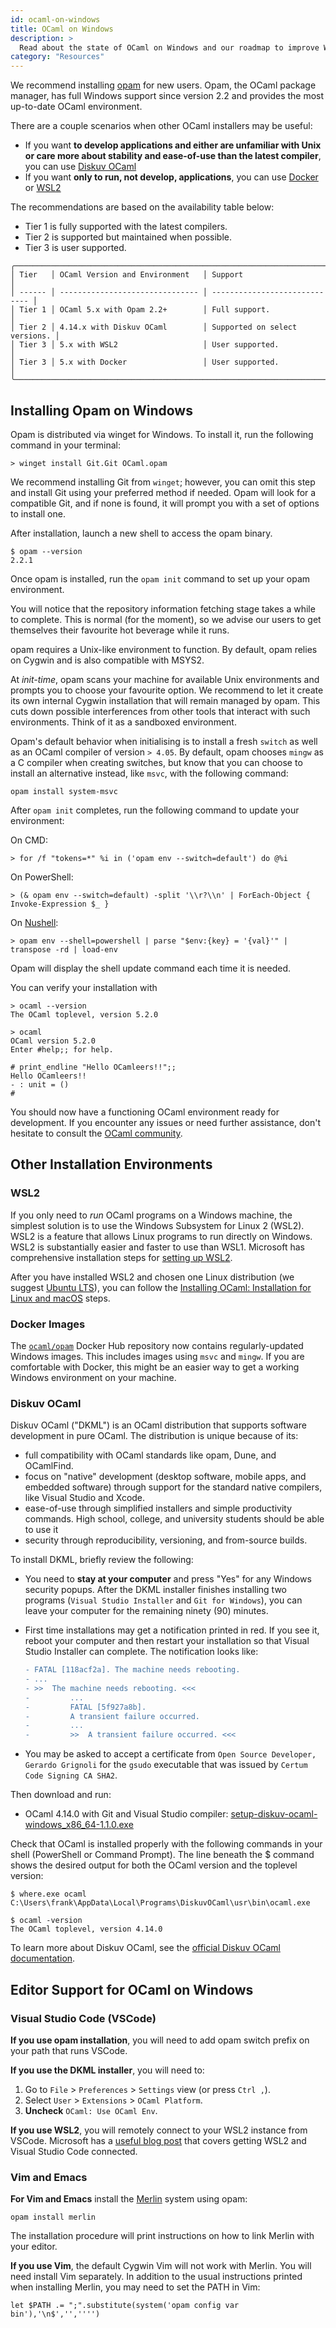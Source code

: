 ```yaml
---
id: ocaml-on-windows
title: OCaml on Windows
description: >
  Read about the state of OCaml on Windows and our roadmap to improve Windows support.
category: "Resources"
---
```


<!--
DOCUMENTATION REFERENCES:
- opam on Windows: https://opam.ocaml.org/doc/Install.html#Windows
- opam Manual: https://opam.ocaml.org/doc/Manual.html
- Diskuv OCaml: https://diskuv.com/ocaml/

WINDOWS INSTALLATION OPTIONS:
1. opam 2.2+ (Tier 1 - Recommended)
   - Native Windows support
   - Latest OCaml 5.x
   - Full platform tool support
   - Install via WinGet

2. Diskuv OCaml (Tier 2)
   - OCaml 4.14.x
   - Easier for Unix-unfamiliar users
   - More stable, less cutting-edge
   - Commercial support available

3. WSL2 (Tier 3)
   - Linux environment on Windows
   - Full Linux tooling
   - User-supported
   - Standard Linux installation

4. Docker (Tier 3)
   - Containerized environment
   - For running, not developing
   - User-supported
   - Cross-platform

SUPPORT TIERS:
- Tier 1: Full official support, latest compilers
- Tier 2: Supported on select versions, maintained when possible
- Tier 3: Community/user supported

OPAM ON WINDOWS:
- Native Windows support since 2.2
- Install via WinGet: winget install OCaml.opam
- Requires Git
- Works with cmd.exe and PowerShell
- Full package ecosystem

DISKUV OCAML:
- Windows-native installation
- Beginner-friendly
- OCaml 4.14.x series
- Commercial entity support
- Stability over latest features

WSL2 SETUP:
- Linux subsystem for Windows
- Full Linux experience
- Access Windows filesystem
- Standard Linux OCaml installation
- Better for Unix-familiar users

DOCKER APPROACH:
- Containerized OCaml environment
- Mainly for deployment/running
- ocaml/opam Docker images
- Not ideal for interactive development

RELATED TUTORIALS:
- Installing OCaml: /docs/installing-ocaml
- ARM64 Fix (Mac): /docs/arm64-fix
- opam Switches: /docs/opam-switch-introduction
- Editor Setup: /docs/set-up-editor

EXTERNAL RESOURCES:
- opam homepage: https://opam.ocaml.org/
- Diskuv OCaml: https://diskuv.com/ocaml/
- WSL documentation: https://docs.microsoft.com/en-us/windows/wsl/
- Docker Hub OCaml images: https://hub.docker.com/r/ocaml/opam
- WinGet: https://github.com/microsoft/winget-cli
-->

We recommend installing [opam](https://opam.ocaml.org/) for new users. Opam, the OCaml package manager, has full Windows support since version 2.2 and provides the most up-to-date OCaml environment.

There are a couple scenarios when other OCaml installers may be useful:

* If you want **to develop applications and either are unfamiliar with Unix or care more about stability and ease-of-use than the latest compiler**, you can use [Diskuv OCaml](#diskuv-ocaml)
* If you want **only to run, not develop, applications**, you can use [Docker](#docker-images) or [WSL2](#wsl2)

The recommendations are based on the availability table below:

* Tier 1 is fully supported with the latest compilers.
* Tier 2 is supported but maintained when possible.
* Tier 3 is user supported.

```
╭──────────────────────────────────────────────────────────────────────────╮
│ Tier   │ OCaml Version and Environment   │ Support                       │
│ ------ │ ------------------------------- │ ----------------------------- │
│ Tier 1 │ OCaml 5.x with Opam 2.2+        │ Full support.                 │
│ Tier 2 │ 4.14.x with Diskuv OCaml        │ Supported on select versions. │
│ Tier 3 │ 5.x with WSL2                   │ User supported.               │
│ Tier 3 │ 5.x with Docker                 │ User supported.               │
╰──────────────────────────────────────────────────────────────────────────╯
```

## Installing Opam on Windows

Opam is distributed via winget for Windows. To install it, run the following command in your terminal:

```shell-session
> winget install Git.Git OCaml.opam
```

We recommend installing Git from `winget`; however, you can omit this step and install Git using your preferred method if needed.
Opam will look for a compatible Git, and if none is found, it will prompt you with a set of options to install one.

After installation, launch a new shell to access the opam binary.

```shell-session
$ opam --version
2.2.1
```

Once opam is installed, run the `opam init` command to set up your opam environment.

You will notice that the repository information fetching stage takes a while to
complete. This is normal (for the moment), so we advise our users to get
themselves their favourite hot beverage while it runs.

opam requires a Unix-like environment to function. By default,
opam relies on Cygwin and is also compatible with MSYS2.

At *init-time*, opam scans your machine for available Unix environments and
prompts you to choose your favourite option. We recommend
to let it create its own internal Cygwin installation that will remain managed
by opam. This cuts down possible interferences from other tools
that interact with such environments. Think of it as a
sandboxed environment.

Opam's default behavior when initialising is to install a fresh `switch` as
well as an OCaml compiler of version `> 4.05`. By default, opam chooses `mingw` as
a C compiler when creating switches, but know that you can choose to install an
alternative instead, like `msvc`, with the following command:

```
opam install system-msvc
```

After `opam init` completes, run the following command to update your environment:

On CMD:

```
> for /f "tokens=*" %i in ('opam env --switch=default') do @%i
```

On PowerShell:

```
> (& opam env --switch=default) -split '\\r?\\n' | ForEach-Object { Invoke-Expression $_ }
```

On [Nushell](https://www.nushell.sh/):

```
> opam env --shell=powershell | parse "$env:{key} = '{val}'" | transpose -rd | load-env
```

Opam will display the shell update command each time it is needed.

You can verify your installation with

```
> ocaml --version
The OCaml toplevel, version 5.2.0

> ocaml
OCaml version 5.2.0
Enter #help;; for help.

# print_endline "Hello OCamleers!!";;
Hello OCamleers!!
- : unit = ()
#
```

You should now have a functioning OCaml environment ready for development. If you encounter any issues or need further assistance, don't hesitate to consult the [OCaml community](https://ocaml.org/community).

## Other Installation Environments

### WSL2

If you only need to *run* OCaml programs on a Windows machine, the simplest solution is to use the Windows Subsystem for Linux 2 (WSL2). WSL2 is a feature that allows Linux programs to run directly on Windows. WSL2 is substantially easier and faster to use than WSL1. Microsoft has comprehensive installation steps for [setting up WSL2](https://docs.microsoft.com/en-us/windows/wsl/install-win10).

After you have installed WSL2 and chosen one Linux distribution (we suggest [Ubuntu LTS](https://apps.microsoft.com/store/detail/ubuntu/9PDXGNCFSCZV?hl=en-us&gl=US)), you can follow the
[Installing OCaml: Installation for Linux and macOS](/docs/installing-ocaml) steps.

### Docker Images

The [`ocaml/opam`](https://hub.docker.com/r/ocaml/opam) Docker Hub repository
now contains regularly-updated Windows images. This includes images using
`msvc` and `mingw`. If you are comfortable with Docker, this might be an
easier way to get a working Windows environment on your machine.

### Diskuv OCaml

Diskuv OCaml ("DKML") is an OCaml distribution that supports software development in pure OCaml.
The distribution is unique because of its:

* full compatibility with OCaml standards like opam, Dune, and OCamlFind.
* focus on "native" development (desktop software, mobile apps, and embedded software) through support for the standard native compilers,
  like Visual Studio and Xcode.
* ease-of-use through simplified installers and simple productivity commands. High school, college, and university students should be
  able to use it
* security through reproducibility, versioning, and from-source builds.

To install DKML, briefly review the following:

* You need to **stay at your computer** and press "Yes" for any Windows security popups. After the DKML installer finishes installing two programs (`Visual Studio Installer`
  and `Git for Windows`), you can leave your computer for the remaining ninety (90) minutes.

* First time installations may get a notification printed in red. If you see it, reboot your computer and then restart your installation so that Visual Studio Installer can complete. The notification looks like:

  ```diff
  - FATAL [118acf2a]. The machine needs rebooting.
  - ...
  - >>  The machine needs rebooting. <<<
  -         ...
  -         FATAL [5f927a8b].
  -         A transient failure occurred.
  -         ...
  -         >>  A transient failure occurred. <<<
  ```

* You may be asked to accept a certificate from
  `Open Source Developer, Gerardo Grignoli` for the `gsudo` executable
  that was issued by
  `Certum Code Signing CA SHA2`.

Then download and run:

* OCaml 4.14.0 with Git and Visual Studio compiler: [setup-diskuv-ocaml-windows_x86_64-1.1.0.exe](https://github.com/diskuv/dkml-installer-ocaml/releases/download/v1.1.0_r2/setup-diskuv-ocaml-windows_x86_64-1.1.0.exe)

Check that OCaml is installed properly with the following commands in your shell (PowerShell or Command Prompt).
The line beneath the $ command shows the desired output for both the OCaml version and the toplevel version:

```console
$ where.exe ocaml
C:\Users\frank\AppData\Local\Programs\DiskuvOCaml\usr\bin\ocaml.exe

$ ocaml -version
The OCaml toplevel, version 4.14.0
```

To learn more about Diskuv OCaml, see the [official
Diskuv OCaml documentation](https://dkml.gitlab.io/distributions/dkml/#introduction).

## Editor Support for OCaml on Windows

### Visual Studio Code (VSCode)

**If you use opam installation**, you will need to add opam switch prefix on your path that runs VSCode.

**If you use the DKML installer**, you will need to:

1. Go to `File` > `Preferences` > `Settings` view (or press `Ctrl ,`).
2. Select `User` > `Extensions` > `OCaml Platform`.
3. **Uncheck** `OCaml: Use OCaml Env`.

**If you use WSL2**, you will remotely connect to your WSL2 instance from
VSCode. Microsoft has a [useful blog post](https://code.visualstudio.com/blogs/2019/09/03/wsl2)
that covers getting WSL2 and Visual Studio Code connected.

### Vim and Emacs

**For Vim and Emacs** install the [Merlin](https://github.com/ocaml/merlin)
system using opam:

```console
opam install merlin
```

The installation procedure will print instructions on how to link Merlin with
your editor.

**If you use Vim**, the default Cygwin Vim will not work with
Merlin. You will need install Vim separately. In addition to the usual
instructions printed when installing Merlin, you may need to set the PATH in
Vim:

```vim
let $PATH .= ";".substitute(system('opam config var bin'),'\n$','','''')
```
